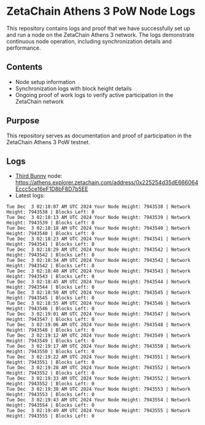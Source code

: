 # ZetaChain Athens 3 PoW Node Logs
This repository contains logs and proof that we have successfully set up and run a node on the ZetaChain Athens 3 network. The logs demonstrate continuous node operation, including synchronization details and performance.

## Contents
- Node setup information
- Synchronization logs with block height details
- Ongoing proof of work logs to verify active participation in the ZetaChain network

## Purpose
This repository serves as documentation and proof of participation in the ZetaChain Athens 3 PoW testnet.

## Logs

- [Third Bunny](https://thirdbunny.xyz/) node: https://athens.explorer.zetachain.com/address/0x225254d35dE666064Eccc5ce16eF1D8bF8D7b5EE
- Latest logs:
```
Tue Dec  3 02:18:07 AM UTC 2024 Your Node Height: 7943538 | Network Height: 7943538 | Blocks Left: 0
Tue Dec  3 02:18:13 AM UTC 2024 Your Node Height: 7943539 | Network Height: 7943539 | Blocks Left: 0
Tue Dec  3 02:18:18 AM UTC 2024 Your Node Height: 7943540 | Network Height: 7943540 | Blocks Left: 0
Tue Dec  3 02:18:23 AM UTC 2024 Your Node Height: 7943541 | Network Height: 7943541 | Blocks Left: 0
Tue Dec  3 02:18:29 AM UTC 2024 Your Node Height: 7943542 | Network Height: 7943542 | Blocks Left: 0
Tue Dec  3 02:18:34 AM UTC 2024 Your Node Height: 7943542 | Network Height: 7943542 | Blocks Left: 0
Tue Dec  3 02:18:40 AM UTC 2024 Your Node Height: 7943543 | Network Height: 7943543 | Blocks Left: 0
Tue Dec  3 02:18:45 AM UTC 2024 Your Node Height: 7943544 | Network Height: 7943544 | Blocks Left: 0
Tue Dec  3 02:18:50 AM UTC 2024 Your Node Height: 7943545 | Network Height: 7943545 | Blocks Left: 0
Tue Dec  3 02:18:55 AM UTC 2024 Your Node Height: 7943546 | Network Height: 7943546 | Blocks Left: 0
Tue Dec  3 02:19:01 AM UTC 2024 Your Node Height: 7943547 | Network Height: 7943547 | Blocks Left: 0
Tue Dec  3 02:19:06 AM UTC 2024 Your Node Height: 7943548 | Network Height: 7943548 | Blocks Left: 0
Tue Dec  3 02:19:12 AM UTC 2024 Your Node Height: 7943549 | Network Height: 7943549 | Blocks Left: 0
Tue Dec  3 02:19:17 AM UTC 2024 Your Node Height: 7943550 | Network Height: 7943550 | Blocks Left: 0
Tue Dec  3 02:19:22 AM UTC 2024 Your Node Height: 7943551 | Network Height: 7943551 | Blocks Left: 0
Tue Dec  3 02:19:28 AM UTC 2024 Your Node Height: 7943552 | Network Height: 7943552 | Blocks Left: 0
Tue Dec  3 02:19:33 AM UTC 2024 Your Node Height: 7943552 | Network Height: 7943552 | Blocks Left: 0
Tue Dec  3 02:19:38 AM UTC 2024 Your Node Height: 7943553 | Network Height: 7943553 | Blocks Left: 0
Tue Dec  3 02:19:43 AM UTC 2024 Your Node Height: 7943554 | Network Height: 7943554 | Blocks Left: 0
Tue Dec  3 02:19:49 AM UTC 2024 Your Node Height: 7943555 | Network Height: 7943555 | Blocks Left: 0
```
